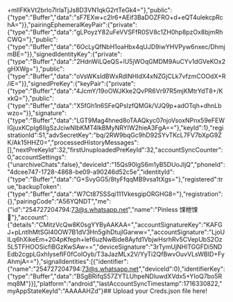 +mIlFKkVt2brlo7lrlaTjJs8D3VN1qkG2rtTeGk4="},"public":{"type":"Buffer","data":"sF7EXw+c2lr6+AEif3BaDOZFRO+d+eQT4ulekcpRchA="}},"pairingEphemeralKeyPair":{"private":{"type":"Buffer","data":"gLPoyzY82uFeVVSFfR0SV8c1ZH0hp8pzOx8bjmRhCWQ="},"public":{"type":"Buffer","data":"6OcLyQfNbH1oaHbx4qUJD9iwYHVPyw6nxec/DhmjmBE="}},"signedIdentityKey":{"private":{"type":"Buffer","data":"2HdnWiLQeQS+lU5jWOqGMDM9AuCYv1dGVeKOx2gHXWg="},"public":{"type":"Buffer","data":"oVsWKsIdBWxRdINHIdX4xNZGjCLk7vfzmCOOdX+R/iE="}},"signedPreKey":{"keyPair":{"private":{"type":"Buffer","data":"4JcmY/19oOWJKke2QvPR6Vr97R5mjKMtrYdT8+/KxkQ="},"public":{"type":"Buffer","data":"X5fGh1n6SFeQPsIzfQMGk/VJQ9p+adOTqh+dhnLbwzo="}},"signature":{"type":"Buffer","data":"LGT9Mag4hned8oTAAQkyc07njoVsoxNPnx59eFEWlGjuxKCplg6IIgSzJciwNIbKMT4lkBMyNRYIW2hieA3FgA=="},"keyId":1},"registrationId":51,"advSecretKey":"bq/2RW9bqGc9hD92SYvTKcL7FV7bXpG9ZK/Ak15HHZ0=","processedHistoryMessages":[],"nextPreKeyId":32,"firstUnuploadedPreKeyId":32,"accountSyncCounter":0,"accountSettings":{"unarchiveChats":false},"deviceId":"15Qs90lgS6m1yB5DUoJIjQ","phoneId":"4dcee747-1728-4868-be09-a90246d52c5e","identityId":{"type":"Buffer","data":"G+SvyGG5/8tyFfqqMB9vsa1tXgs="},"registered":true,"backupToken":{"type":"Buffer","data":"W7Ct875SSqi111VkesgipORGHG8="},"registration":{},"pairingCode":"A56YQNDT","me":{"id":"254727204794:73@s.whatsapp.net","name":"Pinless 馃枻馃"},"account":{"details":"CMitzVcQw8K0sgYYByAAKAA=","accountSignatureKey":"KAFGJ+pLntlhMtSGl40OW7B1dV3Hn5gihDtujlGarww=","accountSignature":"LjoUlLq6hXikeEm+204pKfeph+lef6uzNwBide8Ayfd1VbjwHsrhRv5CVepUbS2Oz5L5TFHOOSicfiBGzKwSAw==","deviceSignature":"3rTymUjNHlTGGFDi5NDEdb2cgpLGxhIysefIF0fCoIOyb/T3aJazMLx2V/YyTi2QfBwvOuvVLsWBID+FyAhmjA=="},"signalIdentities":[{"identifier":{"name":"254727204794:73@s.whatsapp.net","deviceId":0},"identifierKey":{"type":"Buffer","data":"BSgBRifqS57ZYTLUhpeNDluwdXVdx5+YIoQ7bo5Rmq8M"}}],"platform":"android","lastAccountSyncTimestamp":1716330822,"myAppStateKeyId":"AAAAAHZd"}## Upload your Creds.json file here!
